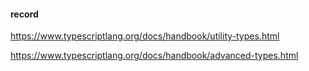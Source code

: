 #### record

https://www.typescriptlang.org/docs/handbook/utility-types.html

https://www.typescriptlang.org/docs/handbook/advanced-types.html
